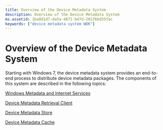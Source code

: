 ```yaml
---
title: Overview of the Device Metadata System
description: Overview of the Device Metadata System
ms.assetid: 1ba0d1d7-da5a-4871-b47d-201f6bd35fac
keywords: ["device metadata system WDK"]
---
```


# Overview of the Device Metadata System


Starting with Windows 7, the device metadata system provides an end-to-end process to distribute device metadata packages. The components of this system are described in the following topics:

[Windows Metadata and Internet Services](windows-metadata-and-internet-services.md)

[Device Metadata Retrieval Client](device-metadata-retrieval-client.md)

[Device Metadata Store](device-metadata-store.md)

[Device Metadata Cache](device-metadata-cache.md)

 

 





